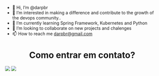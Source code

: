 - 👋 Hi, I’m @darpbr
- 👀 I’m interested in making a difference and contribute to the growth of the devops community..
- 🌱 I’m currently learning Spring Framework, Kubernetes and Python
- 💞️ I’m looking to collaborate on new projects and chalenges
- 📫 How to reach me darpbr@gmail.com

<!---
darpbr/darpbr is a ✨ special ✨ repository because its `README.md` (this file) appears on your GitHub profile.
You can click the Preview link to take a look at your changes.
--->

<h1 align="center"> Como entrar em contato? </h1>

<div>  
  <a href = "mailto:darpbr@gmail.com"><img src="https://img.shields.io/badge/Gmail-D14836?style=for-the-badge&logo=gmail&logoColor=white" target="_blank"></a>
  <a href="www.linkedin.com/in/darp-br" target="_blank"><img src="https://img.shields.io/badge/-LinkedIn-%230077B5?style=for-the-badge&logo=linkedin&logoColor=white" target="_blank"></a> 
</div
